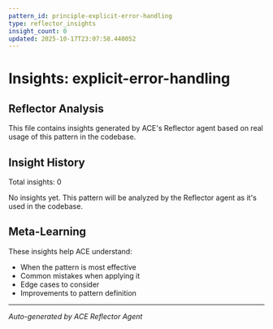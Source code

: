 ```yaml
---
pattern_id: principle-explicit-error-handling
type: reflector_insights
insight_count: 0
updated: 2025-10-17T23:07:58.448052
---
```

# Insights: explicit-error-handling

## Reflector Analysis

This file contains insights generated by ACE's Reflector agent based on real usage of this pattern in the codebase.

## Insight History

Total insights: 0

No insights yet. This pattern will be analyzed by the Reflector agent as it's used in the codebase.

## Meta-Learning

These insights help ACE understand:
- When the pattern is most effective
- Common mistakes when applying it
- Edge cases to consider
- Improvements to pattern definition

---

*Auto-generated by ACE Reflector Agent*

